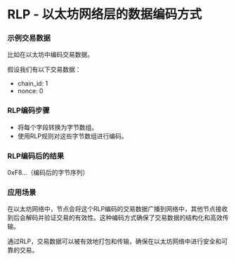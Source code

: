 # RLP - 以太坊网络层的数据编码方式

### 示例交易数据

比如在以太坊中编码交易数据。

假设我们有以下交易数据：

- chain_id: 1
- nonce: 0

### RLP编码步骤

- 将每个字段转换为字节数组。
- 使用RLP规则对这些字节数组进行编码。


### RLP编码后的结果

0xF8...（编码后的字节序列）  

### 应用场景

在以太坊网络中，节点会将这个RLP编码的交易数据广播到网络中，其他节点接收到后会解码并验证交易的有效性。这种编码方式确保了交易数据的结构化和高效传输。

通过RLP，交易数据可以被有效地打包和传输，确保在以太坊网络中进行安全和可靠的交易。

